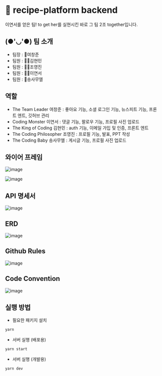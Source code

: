 # 🍦 recipe-platform backend

이연서를 얻은 팀! to get her를 실현시킨 바로 그 팀 2조 together입니다.

## (●'◡'●) 팀 소개
- 팀장 : 🤴여창준
- 팀원 : 👨‍🎓김현민
- 팀원 : 👨‍🎓조영진
- 팀원 : 👩‍🎓이연서
- 팀원 : 👶송사무엘

## 역할
- The Team Leader        여창준 : 좋아요 기능, 소셜 로그인 기능, 뉴스피트 기능, 프론트 엔트, 깃허브 관리
- Coding Monster         이연서 : 댓글 기능, 팔로우 기능, 프로필 사진 업로드
- The King of Coding     김현민 : auth 기능, 이메일 가입 및 인증, 프론트 엔트
- The Coding Philosopher 조영진 : 프로필 기능, 발표, PPT 작성
- The Coding Baby      송사무엘 : 게시글 기능, 프로필 사진 업로드 


## 와이어 프레임 
![image](https://github.com/lunaradio24/recipe-platform/assets/167057062/bff6eb84-c42b-4845-a6f1-0465b10d54fe)

![image](https://github.com/lunaradio24/recipe-platform/assets/167057062/d6789828-d051-4367-a151-edc79f2e5e30)


## API 명세서

![image](https://github.com/lunaradio24/recipe-platform/assets/167057062/7801998b-17c7-47f7-a3b6-304f55928399)


## ERD

![image](https://github.com/lunaradio24/recipe-platform/assets/167057062/bd4598f9-4294-4c09-8364-c5bf9d0b912e)

## Github Rules

![image](https://github.com/lunaradio24/recipe-platform/assets/167057062/9443f8cf-c0a4-4d7e-be90-608b1dd5cb0d)

## Code Convention

![image](https://github.com/lunaradio24/recipe-platform/assets/167057062/a6e683d2-06c5-4f66-86d4-c50ea22b566e)


## 실행 방법

- 필요한 패키지 설치

```sh
yarn
```

- 서버 실행 (배포용)

```sh
yarn start
```

- 서버 실행 (개발용)

```sh
yarn dev
```
